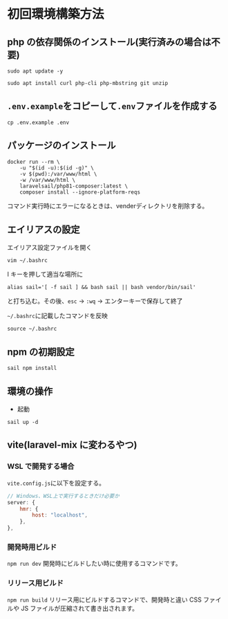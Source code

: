 # 初回環境構築方法

## php の依存関係のインストール(実行済みの場合は不要)

```
sudo apt update -y
```

```
sudo apt install curl php-cli php-mbstring git unzip
```

<!-- ## composerのインストール
> php -r "copy('https://getcomposer.org/installer', 'composer-setup.php');"

> php -r "if (hash_file('sha384', 'composer-setup.php') === 'e0012edf3e80b6978849f5eff0d4b4e4c79ff1609dd1e613307e16318854d24ae64f26d17af3ef0bf7cfb710ca74755a') { echo 'Installer verified'; } else { echo 'Installer corrupt'; unlink('composer-setup.php'); } echo PHP_EOL;"

> curl -sS https://getcomposer.org/installer | php

> sudo mv composer.phar /usr/local/bin/composer

> sudo chmod +x /usr/local/bin/composer

> source ~/.bashrc

> php composer-setup.php

> php -r "unlink('composer-setup.php');" -->

## `.env.example`をコピーして`.env`ファイルを作成する<br>

```
cp .env.example .env
```

## パッケージのインストール

```shell
docker run --rm \
    -u "$(id -u):$(id -g)" \
    -v $(pwd):/var/www/html \
    -w /var/www/html \
    laravelsail/php81-composer:latest \
    composer install --ignore-platform-reqs
```
コマンド実行時にエラーになるときは、venderディレクトリを削除する。

## エイリアスの設定

エイリアス設定ファイルを開く

```
vim ~/.bashrc
```

I キーを押して適当な場所に

```
alias sail='[ -f sail ] && bash sail || bash vendor/bin/sail'
```

と打ち込む。その後、`esc` -> `:wq` -> エンターキーで保存して終了

`~/.bashrc`に記載したコマンドを反映

```
source ~/.bashrc
```

## npm の初期設定

```
sail npm install
```

## 環境の操作

-   起動

```
sail up -d
```

## vite(laravel-mix に変わるやつ)

### WSL で開発する場合

`vite.config.js`に以下を設定する。

```javascript
// Windows、WSL上で実行するときだけ必要か
server: {
    hmr: {
        host: "localhost",
    },
},
```

### 開発時用ビルド

`npm run dev`
開発時にビルドしたい時に使用するコマンドです。

### リリース用ビルド

`npm run build`
リリース用にビルドするコマンドで、開発時と違い CSS ファイルや JS ファイルが圧縮されて書き出されます。
